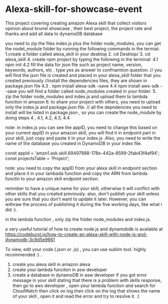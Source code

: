 # Alexa-skill-for-showcase-event
This project covering creating amazon Alexa skill that collect visitors opinion about brunel showcase , their best project, the project rate and thanks and add all data to dynamoDB database

you need to zip the files index.js plus the folder node_modules, you can get the nodel_module folder by running the following 
commands in the termial:
1.create a folder called alexa_skill  in your desktop
2. cd Desktop/
3. cd alexa_skill
4. create npm project by typing the following in the terminal:
4.1 npm init
4.2 fill the data for json file such as project name, version, keywords, authors, etc . type yes as answer to confriamtion question. // you will find the json file is created and placed in your alexa_skill folder that you created previously
//install the dependencies files, they are shown in package.json file 
4.3 . npm install alexa-sdk –save 
4.4 npm install aws-sdk - -save
you will find a folder called node_modules created in your folder.
5. zip the folder node_modules and index.js and upload them to lambda function in amazon 
6. to share your project with others, you need to upload only the index.js and package.json file. 
// all the depndencies you need to install will be listed in package.json , so you can create the node_module 
by doing steps 4 , 4.1, 4.2, 4.3, 4.4

note: in index.js you can see the appID, you need to change this based on your current appID in your amazon skill, 
you will find it in endpoint part in your skill, just copy and paste it in your index.js .Also, you need to write the name of the database you created in DynamoDB in your index file.  

const appId = 'amzn1.ask.skill.69497888-178e-442a-8599-2fab43f4af94';
const projectsTable = 'Project';

note: you need to copy the appID from your alexa skill in endpoint section and place it in your lambada function and copy the ARN from lambda functin to your amazon skill endpoint section. 

remmber to have a unique name for your skill, otherwise it will conflict with other skills that you created previously. 
also, don't publish your skill unless you are sure that you don't want to update it later. However, you can withraw the process of publishing it during the five working days, like what i did :).

in the lambda function , only zip the folder node_modules and index.js.



a very useful tutorial of how to create node.js and dynamobdb is available at 
https://codeburst.io/how-to-create-an-alexa-skill-with-node-js-and-dynamodb-3c9d5e9661

To view, edit your code (.json or .js) , you can use sublim tool. highly recommended :) . 


1. create you alexa skill in amazon alexa 
2. create your lambda funciton in asw developer 
3. create a database in dynamoDB in asw developer
if you got error message in your skill stating that there is a problem with skills response, then go to aws developer , open your lambda function and search for CloudWatch then click on log then click on the log that shows the name of your skill , open it and read the error and try to resolve it.  :) 

